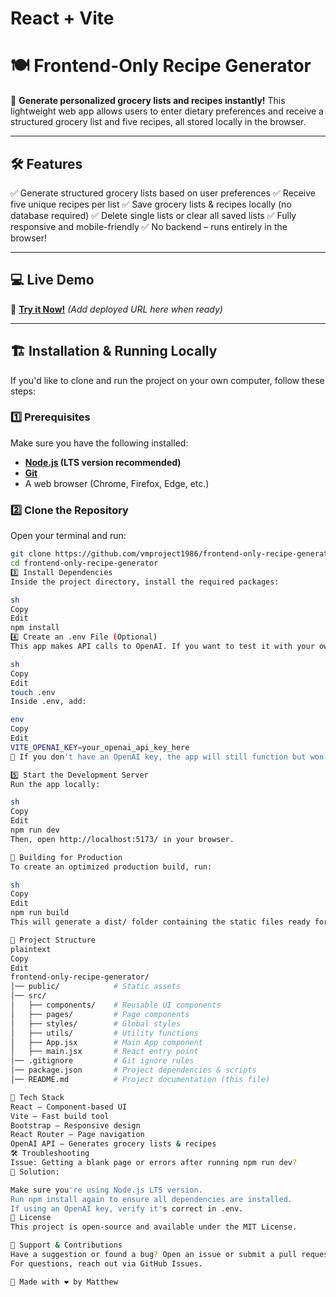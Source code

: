 # React + Vite

# 🍽️ Frontend-Only Recipe Generator

🚀 **Generate personalized grocery lists and recipes instantly!**
This lightweight web app allows users to enter dietary preferences and receive a structured grocery list and five recipes, all stored locally in the browser.

---

## 🛠️ **Features**

✅ Generate structured grocery lists based on user preferences
✅ Receive five unique recipes per list
✅ Save grocery lists & recipes locally (no database required)
✅ Delete single lists or clear all saved lists
✅ Fully responsive and mobile-friendly
✅ No backend – runs entirely in the browser!

---

## 💻 **Live Demo**

🔗 **[Try it Now!](#)** _(Add deployed URL here when ready)_

---

## 🏗️ **Installation & Running Locally**

If you'd like to clone and run the project on your own computer, follow these steps:

### **1️⃣ Prerequisites**

Make sure you have the following installed:

- **[Node.js](https://nodejs.org/) (LTS version recommended)**
- **[Git](https://git-scm.com/)**
- A web browser (Chrome, Firefox, Edge, etc.)

### **2️⃣ Clone the Repository**

Open your terminal and run:

```sh
git clone https://github.com/vmproject1986/frontend-only-recipe-generator.git
cd frontend-only-recipe-generator
3️⃣ Install Dependencies
Inside the project directory, install the required packages:

sh
Copy
Edit
npm install
4️⃣ Create an .env File (Optional)
This app makes API calls to OpenAI. If you want to test it with your own API key, create a .env file in the root directory:

sh
Copy
Edit
touch .env
Inside .env, add:

env
Copy
Edit
VITE_OPENAI_KEY=your_openai_api_key_here
🔹 If you don't have an OpenAI key, the app will still function but won't generate lists dynamically.

5️⃣ Start the Development Server
Run the app locally:

sh
Copy
Edit
npm run dev
Then, open http://localhost:5173/ in your browser.

🚀 Building for Production
To create an optimized production build, run:

sh
Copy
Edit
npm run build
This will generate a dist/ folder containing the static files ready for deployment.

📂 Project Structure
plaintext
Copy
Edit
frontend-only-recipe-generator/
│── public/            # Static assets
│── src/
│   ├── components/    # Reusable UI components
│   ├── pages/         # Page components
│   ├── styles/        # Global styles
│   ├── utils/         # Utility functions
│   ├── App.jsx        # Main App component
│   ├── main.jsx       # React entry point
│── .gitignore         # Git ignore rules
│── package.json       # Project dependencies & scripts
│── README.md          # Project documentation (this file)

🎨 Tech Stack
React – Component-based UI
Vite – Fast build tool
Bootstrap – Responsive design
React Router – Page navigation
OpenAI API – Generates grocery lists & recipes
🛠️ Troubleshooting
Issue: Getting a blank page or errors after running npm run dev?
🔹 Solution:

Make sure you're using Node.js LTS version.
Run npm install again to ensure all dependencies are installed.
If using an OpenAI key, verify it's correct in .env.
📜 License
This project is open-source and available under the MIT License.

📧 Support & Contributions
Have a suggestion or found a bug? Open an issue or submit a pull request!
For questions, reach out via GitHub Issues.

🔗 Made with ❤️ by Matthew
```
